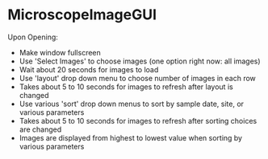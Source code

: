 # MicroscopeImageGUI
Upon Opening:
- Make window fullscreen
- Use 'Select Images' to choose images (one option right now: all images)
- Wait about 20 seconds for images to load
- Use 'layout' drop down menu to choose number of images in each row
- Takes about 5 to 10 seconds for images to refresh after layout is changed
- Use various 'sort' drop down menus to sort by sample date, site, or various parameters
- Takes about 5 to 10 seconds for images to refresh after sorting choices are changed
- Images are displayed from highest to lowest value when sorting by various parameters
